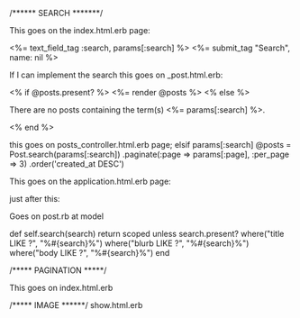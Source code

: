 /****** SEARCH *******/

This goes on the index.html.erb page:

<form action="<%= posts_path %>" method="get" >
  <%= text_field_tag :search, params[:search] %>
  <%= submit_tag "Search", name: nil %>
</form>

If I can implement the search this goes on _post.html.erb:

<% if @posts.present? %>
  <%= render @posts %>
<% else %>
  <p>There are no posts containing the term(s) <%= params[:search] %>.</p>
<% end %>

this goes on posts_controller.html.erb page;
elsif params[:search]
  @posts = Post.search(params[:search])
          .paginate(:page => params[:page], :per_page => 3)
          .order('created_at DESC')



This goes on the application.html.erb page:

<!-- Project Search Well -->
<div class="well">

  <!-- Project search
    <h4>Project Search</h4>
    <div class="input-group">
        <input type="text" class="form-control">
        <span class="input-group-btn">
            <button class="btn btn-default" type="button">
                <span class="glyphicon glyphicon-search"></span>
        </button>
        </span>
    </div>
       /.input-group -->

</div>

just after this:
<!-- Project Sidebar Widgets Column -->
<div class="col-md-4">

Goes on post.rb at model

def self.search(search)
  return scoped unless search.present?
  where("title LIKE ?", "%#{search}%")
  where("blurb LIKE ?", "%#{search}%")
  where("body LIKE ?", "%#{search}%")
end

/***** PAGINATION *****/

This goes on index.html.erb

<!-- Pager
<ul class="pager">
    <li class="previous">
        <a href="#">&larr; Older</a>
    </li>
    <li class="next">
        <a href="#">Newer &rarr;</a>
    </li>
</ul> -->

/***** IMAGE ******/
show.html.erb
<!-- Preview Image -->
<img class="img-responsive" src="http://placehold.it/900x300" alt="">
